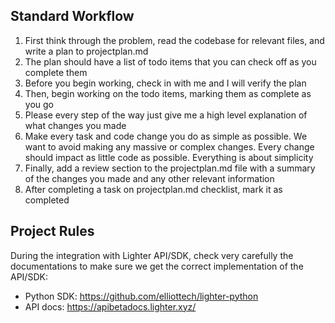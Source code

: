 ## Standard Workflow
1. First think through the problem, read the codebase for relevant files, and write a plan to projectplan.md
2. The plan should have a list of todo items that you can check off as you complete them
3. Before you begin working, check in with me and I will verify the plan
4. Then, begin working on the todo items, marking them as complete as you go
5. Please every step of the way just give me a high level explanation of what changes you made
6. Make every task and code change you do as simple as possible. We want to avoid making any massive or complex changes. Every change should impact as little code as possible. Everything is about simplicity
7. Finally, add a review section to the projectplan.md file with a summary of the changes you made and any other relevant information
8. After completing a task on projectplan.md checklist, mark it as completed

## Project Rules
During the integration with Lighter API/SDK, check very carefully the documentations to make sure we get the correct implementation of the API/SDK:
- Python SDK: https://github.com/elliottech/lighter-python
- API docs: https://apibetadocs.lighter.xyz/
